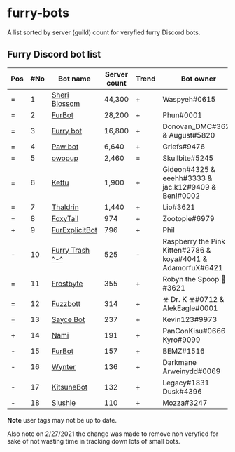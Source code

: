 # furry-bots
A list sorted by server (guild) count for veryfied furry Discord bots. 


## Furry Discord bot list 

| Pos | #No | Bot name | Server count | Trend |  Bot owner | Bot lib
| --- | --- | -------- | -------------| ----- | ----------- | ---------- |
| = | 1 | [Sheri Blossom](https://discord.com/oauth2/authorize?client_id=346702890368368640&scope=applications.commands%20bot) | 44,300 | + | Waspyeh#0615 | Discord.py
| = | 2 | [FurBot](https://discord.com/oauth2/authorize?=&client_id=174176308396425217&scope=applications.commands%20bot) | 28,200 | + | Phun#0001 | Discordie
| = | 3 | [Furry bot](https://discord.com/oauth2/authorize?client_id=398251412246495233&scope=applications.commands%20bot)| 16,800 | + | Donovan_DMC#3621 & August#5820 | Eris
| = | 4 | [Paw bot](https://discord.com/oauth2/authorize?client_id=663823539672973353&scope=applications.commands%20bot) | 6,640 | + | Griefs#9476 | Discord.js
| = | 5 | [owopup](https://discord.com/oauth2/authorize?client_id=365255872181567489&scope=applications.commands%20bot) | 2,460 | = | Skullbite#5245 | Discord.py
| = | 6 | [Kettu](https://discord.com/oauth2/authorize?client_id=667131062941384757&scope=applications.commands%20bot) | 1,900 | + | Gideon#4325 & eeehh#3333 & jac.k12#9409 & Ben!#0002 | Discord.js
| = | 7 | [Thaldrin](https://discord.com/oauth2/authorize?client_id=434662676547764244&scope=applications.commands%20bot) | 1,440 | + | Lio#3621 | Discord.js
| = | 8 | [FoxyTail](https://discord.com/oauth2/authorize?client_id=716682147749953616&scope=applications.commands%20bot) | 974 | + | Zootopie#6979 | Discord.js
| + | 9 | [FurExplicitBot](https://discord.com/oauth2/authorize?=&client_id=534828939198070824&scope=applications.commands%20bot) | 796 | + | Phil | Flipper#3621 | Discord.js
| - | 10 | [Furry Trash ^-^](https://discord.com/oauth2/authorize?client_id=417900655601254420&scope=applications.commands%20bot) | 525 | - | Raspberry the Pink Kitten#2786 & koya#4041 & AdamorfuX#6421 | Discord.py
| = | 11 | [Frostbyte](https://discord.com/oauth2/authorize?client_id=732233716604076075&scope=applications.commands%20bot) | 355 | + | Robyn the Spoop 🎃#3621 | Unknown 
| = | 12 | [Fuzzbott](https://discord.com/oauth2/authorize?client_id=730633518992064514&scope=applications.commands%20bot) | 314 | + | ☣ Dr. K ☣#0712 & AlekEagle#0001 | Eris
| = | 13 | [Sayce Bot](https://discord.com/oauth2/authorize?client_id=730158145489338409&scope=applications.commands%20bot) | 237| + | Kevin123#9973 | Discord.js
| + | 14 | [Nami](https://discord.com/oauth2/authorize?client_id=747612596982513724&scope=applications.commands%20bot) | 191 | + | PanConKisu#0666 Kyro#9099 | Unknown
| - | 15 | [FurBot](https://discord.com/oauth2/authorize?client_id=716259432878702633&scope=applications.commands%20bot) | 157 | + | BEMZ#1516 | Discord.py
| - | 16 | [Wynter](https://discord.com/oauth2/authorize?client_id=548269826020343809&scope=applications.commands%20bot) | 136 | + | Darkmane Arweinydd#0069 | Discord.js
| - | 17 | [KitsuneBot](https://discord.com/oauth2/authorize?client_id=738229595626668102&scope=applications.commands%20bot) | 132 | + | Legacy#1831 Dusk#4396 | Unknown
| - | 18 | [Slushie](https://discord.com/oauth2/authorize?client_id=670786019037020188&scope=applications.commands%20bot) | 110 | + | Mozza#3247 | Unknown



**Note** user tags may not be up to date. 

Also note on 2/27/2021 the change was made to remove non veryfied for sake of not wasting time in tracking down lots of small bots. 


